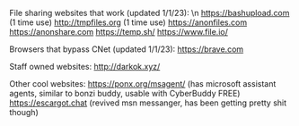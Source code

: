 File sharing websites that work (updated 1/1/23): \n
https://bashupload.com (1 time use)
http://tmpfiles.org (1 time use)
https://anonfiles.com
https://anonshare.com
https://temp.sh/
https://www.file.io/

Browsers that bypass CNet (updated 1/1/23):
https://brave.com

Staff owned websites:
http://darkok.xyz/


Other cool websites:
https://ponx.org/msagent/ (has microsoft assistant agents, similar to bonzi buddy, usable with CyberBuddy FREE)
https://escargot.chat (revived msn messanger, has been getting pretty shit though)
